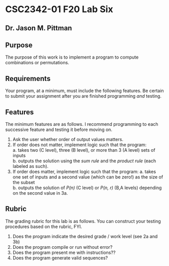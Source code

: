 # CSC2342-01 F20 Lab Six
## Dr. Jason M. Pittman

## Purpose
The purpose of this work is to implement a program to compute combinations or permutations.

## Requirements
Your program, at a minimum, must include the following features. Be certain to submit your assignment after you are finished programming *and* testing.

## Features
   The minimum features are as follows. I recommend programming to each successive feature and testing it before moving on.

   1. Ask the user whether order of output values matters.  
   2. If order does not matter, implement logic such that the program:  
       a. takes two (C level), three (B level), or more than 3 (A level) sets of inputs  
       b. outputs the solution using the *sum rule* and the *product rule* (each labeled as such).   
   3. If order does matter, implement logic such that the program:
       a. takes one set of inputs and a second value (which can be zero!) as the size of the subset  
       b. outputs the solution of *P(n)* (C level) or *P(n, r)* (B,A levels) depending on the second value in 3a.  

## Rubric
The grading rubric for this lab is as follows. You can construct your testing procedures based on the rubric, FYI.

   1. Does the program indicate the desired grade / work level (see 2a and 3b)  
   2. Does the program compile or run without error?
   2. Does the program present me with instructions??
   3. Does the program generate valid sequences?    
